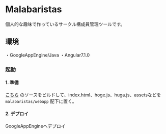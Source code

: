 # Malabaristas
個人的な趣味で作っているサークル構成員管理ツールです。

## 環境
・GoogleAppEngine/Java
・Angular7.1.0

### 起動
#### 1. 準備
[こちら](https://github.com/masuo-sann/malabaristas-angular) のソースをビルドして、index.html、hoge.js、huga.js、assetsなどを `malabaristas/webapp` 配下に置く。
#### 2. デプロイ
GoogleAppEngineへデプロイ
